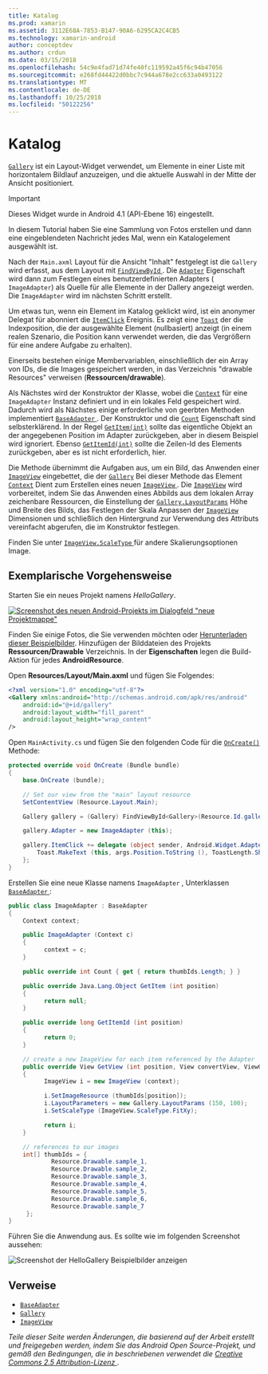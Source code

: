 ```yaml
---
title: Katalog
ms.prod: xamarin
ms.assetid: 3112E68A-7853-B147-90A6-6295CA2C4CB5
ms.technology: xamarin-android
author: conceptdev
ms.author: crdun
ms.date: 03/15/2018
ms.openlocfilehash: 54c9e4fad71d74fe40fc119592a45f6c94b47056
ms.sourcegitcommit: e268fd44422d0bbc7c944a678e2cc633a0493122
ms.translationtype: MT
ms.contentlocale: de-DE
ms.lasthandoff: 10/25/2018
ms.locfileid: "50122256"
---
```

# <a name="gallery"></a>Katalog

[`Gallery`](https://developer.xamarin.com/api/type/Android.Widget.Gallery/) ist ein Layout-Widget verwendet, um Elemente in einer Liste mit horizontalem Bildlauf anzuzeigen, und die aktuelle Auswahl in der Mitte der Ansicht positioniert.

> [!IMPORTANT]
> Dieses Widget wurde in Android 4.1 (API-Ebene 16) eingestellt. 

In diesem Tutorial haben Sie eine Sammlung von Fotos erstellen und dann eine eingeblendeten Nachricht jedes Mal, wenn ein Katalogelement ausgewählt ist.

Nach der `Main.axml` Layout für die Ansicht "Inhalt" festgelegt ist die `Gallery` wird erfasst, aus dem Layout mit [ `FindViewById` ](https://developer.xamarin.com/api/member/Android.App.Activity.FindViewById/p/System.Int32/).
Die [`Adapter`](https://developer.xamarin.com/api/property/Android.Widget.AdapterView.RawAdapter/)
Eigenschaft wird dann zum Festlegen eines benutzerdefinierten Adapters ( `ImageAdapter`) als Quelle für alle Elemente in der Dallery angezeigt werden. Die `ImageAdapter` wird im nächsten Schritt erstellt.

Um etwas tun, wenn ein Element im Katalog geklickt wird, ist ein anonymer Delegat für abonniert die [`ItemClick`](https://developer.xamarin.com/api/event/Android.Widget.AdapterView.ItemClick/)
Ereignis. Es zeigt eine [`Toast`](https://developer.xamarin.com/api/type/Android.Widget.Toast/)
der die Indexposition, die der ausgewählte Element (nullbasiert) anzeigt (in einem realen Szenario, die Position kann verwendet werden, die das Vergrößern für eine andere Aufgabe zu erhalten).

Einerseits bestehen einige Membervariablen, einschließlich der ein Array von IDs, die die Images gespeichert werden, in das Verzeichnis "drawable Resources" verweisen (**Ressourcen/drawable**).

Als Nächstes wird der Konstruktor der Klasse, wobei die [`Context`](https://developer.xamarin.com/api/type/Android.Content.Context/)
für eine `ImageAdapter` Instanz definiert und in ein lokales Feld gespeichert wird.
Dadurch wird als Nächstes einige erforderliche von geerbten Methoden implementiert [ `BaseAdapter` ](https://developer.xamarin.com/api/type/Android.Widget.BaseAdapter/).
Der Konstruktor und die [`Count`](https://developer.xamarin.com/api/property/Android.Widget.BaseAdapter.Count/)
Eigenschaft sind selbsterklärend. In der Regel [`GetItem(int)`](https://developer.xamarin.com/api/member/Android.Widget.BaseAdapter.GetItem/p/System.Int32/)
sollte das eigentliche Objekt an der angegebenen Position im Adapter zurückgeben, aber in diesem Beispiel wird ignoriert. Ebenso [`GetItemId(int)`](https://developer.xamarin.com/api/member/Android.Widget.BaseAdapter.GetItemId/p/System.Int32/)
sollte die Zeilen-Id des Elements zurückgeben, aber es ist nicht erforderlich, hier.

Die Methode übernimmt die Aufgaben aus, um ein Bild, das Anwenden einer [`ImageView`](https://developer.xamarin.com/api/type/Android.Widget.ImageView/)
eingebettet, die der [`Gallery`](https://developer.xamarin.com/api/type/Android.Widget.Gallery/)
Bei dieser Methode das Element [`Context`](https://developer.xamarin.com/api/type/Android.Content.Context/)
Dient zum Erstellen eines neuen [ `ImageView` ](https://developer.xamarin.com/api/type/Android.Widget.ImageView/).
Die [`ImageView`](https://developer.xamarin.com/api/type/Android.Widget.ImageView/)
wird vorbereitet, indem Sie das Anwenden eines Abbilds aus dem lokalen Array zeichenbare Ressourcen, die Einstellung der [`Gallery.LayoutParams`](https://developer.xamarin.com/api/type/Android.Widget.Gallery+LayoutParams/)
Höhe und Breite des Bilds, das Festlegen der Skala Anpassen der [`ImageView`](https://developer.xamarin.com/api/type/Android.Widget.ImageView/)
Dimensionen und schließlich den Hintergrund zur Verwendung des Attributs vereinfacht abgerufen, die im Konstruktor festlegen.

Finden Sie unter [ `ImageView.ScaleType` ](https://developer.xamarin.com/api/type/Android.Widget.ImageView+ScaleType/) für andere Skalierungsoptionen Image.

## <a name="walkthrough"></a>Exemplarische Vorgehensweise

Starten Sie ein neues Projekt namens *HelloGallery*.

[![Screenshot des neuen Android-Projekts im Dialogfeld "neue Projektmappe"](gallery-images/hellogallery1-sml.png)](gallery-images/hellogallery1.png#lightbox)

Finden Sie einige Fotos, die Sie verwenden möchten oder [Herunterladen dieser Beispielbilder](http://developer.android.com/shareables/sample_images.zip).
Hinzufügen der Bilddateien des Projekts **Ressourcen/Drawable** Verzeichnis. In der **Eigenschaften** legen die Build-Aktion für jedes **AndroidResource**.

Open **Resources/Layout/Main.axml** und fügen Sie Folgendes:

```xml
<?xml version="1.0" encoding="utf-8"?>
<Gallery xmlns:android="http://schemas.android.com/apk/res/android"
    android:id="@+id/gallery"
    android:layout_width="fill_parent"
    android:layout_height="wrap_content"
/>
```

Open `MainActivity.cs` und fügen Sie den folgenden Code für die [`OnCreate()`](https://developer.xamarin.com/api/member/Android.App.Activity.OnCreate/p/Android.OS.Bundle/)
Methode:

```csharp
protected override void OnCreate (Bundle bundle)
{
    base.OnCreate (bundle);

    // Set our view from the "main" layout resource
    SetContentView (Resource.Layout.Main);

    Gallery gallery = (Gallery) FindViewById<Gallery>(Resource.Id.gallery);

    gallery.Adapter = new ImageAdapter (this);

    gallery.ItemClick += delegate (object sender, Android.Widget.AdapterView.ItemClickEventArgs args) {
        Toast.MakeText (this, args.Position.ToString (), ToastLength.Short).Show ();
    };
}
```

Erstellen Sie eine neue Klasse namens `ImageAdapter` , Unterklassen [ `BaseAdapter` ](https://developer.xamarin.com/api/type/Android.Widget.BaseAdapter/):

```csharp
public class ImageAdapter : BaseAdapter
{
    Context context;

    public ImageAdapter (Context c)
    {
          context = c;
    }

    public override int Count { get { return thumbIds.Length; } }

    public override Java.Lang.Object GetItem (int position)
    {
          return null;
    }

    public override long GetItemId (int position)
    {
          return 0;
    }

    // create a new ImageView for each item referenced by the Adapter
    public override View GetView (int position, View convertView, ViewGroup parent)
    {
          ImageView i = new ImageView (context);

          i.SetImageResource (thumbIds[position]);
          i.LayoutParameters = new Gallery.LayoutParams (150, 100);
          i.SetScaleType (ImageView.ScaleType.FitXy);

          return i;
    }

    // references to our images
    int[] thumbIds = {
            Resource.Drawable.sample_1,
            Resource.Drawable.sample_2,
            Resource.Drawable.sample_3,
            Resource.Drawable.sample_4,
            Resource.Drawable.sample_5,
            Resource.Drawable.sample_6,
            Resource.Drawable.sample_7
     };
}

```

Führen Sie die Anwendung aus. Es sollte wie im folgenden Screenshot aussehen:

![Screenshot der HelloGallery Beispielbilder anzeigen](gallery-images/hellogallery3.png)



## <a name="references"></a>Verweise

-   [`BaseAdapter`](https://developer.xamarin.com/api/type/Android.Widget.BaseAdapter/)
-   [`Gallery`](https://developer.xamarin.com/api/type/Android.Widget.Gallery/)
-   [`ImageView`](https://developer.xamarin.com/api/type/Android.Widget.ImageView/)

*Teile dieser Seite werden Änderungen, die basierend auf der Arbeit erstellt und freigegeben werden, indem Sie das Android Open Source-Projekt, und gemäß den Bedingungen, die in beschriebenen verwendet die*
[*Creative Commons 2.5 Attribution-Lizenz* ](http://creativecommons.org/licenses/by/2.5/).


